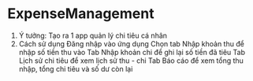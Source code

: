 # ExpenseManagement
1. Ý tưởng:
  Tạo ra 1 app quản lý chi tiêu cá nhân
2. Cách sử dụng
  Đăng nhập vào ứng dụng
  Chọn tab Nhập khoản thu để nhập số tiền thu vào
  Tab Nhập khoản chi để ghi lại số tiền đã tiêu
  Tab Lịch sử chi tiêu để xem lịch sử thu - chi
  Tab Báo cáo để xem tổng thu nhập, tổng chi tiêu và số dư còn lại
